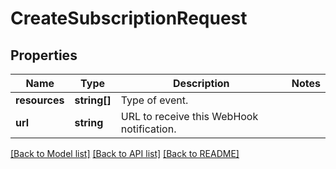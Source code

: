 # CreateSubscriptionRequest

## Properties
Name | Type | Description | Notes
------------ | ------------- | ------------- | -------------
**resources** | **string[]** | Type of event. | 
**url** | **string** | URL to receive this WebHook notification. | 

[[Back to Model list]](../README.md#documentation-for-models) [[Back to API list]](../README.md#documentation-for-api-endpoints) [[Back to README]](../README.md)



